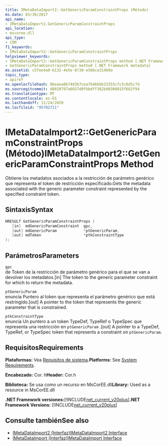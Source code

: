 ```yaml
---
title: IMetaDataImport2::GetGenericParamConstraintProps (Método)
ms.date: 03/30/2017
api_name:
- IMetaDataImport2.GetGenericParamConstraintProps
api_location:
- mscoree.dll
api_type:
- COM
f1_keywords:
- IMetaDataImport2::GetGenericParamConstraintProps
helpviewer_keywords:
- IMetaDataImport2::GetGenericParamConstraintProps method [.NET Framework metadata]
- GetGenericParamConstraintProps method [.NET Framework metadata]
ms.assetid: c5fee4a0-b132-4e5e-8730-e586ce314b9a
topic_type:
- apiref
ms.openlocfilehash: 8beaea0b7493b7cea76466bb15355cfc5c6d5c7d
ms.sourcegitcommit: d8020797a6657d0fbbdff362b80300815f682f94
ms.translationtype: MT
ms.contentlocale: es-ES
ms.lasthandoff: 11/24/2020
ms.locfileid: "95702711"
---
```

# <a name="imetadataimport2getgenericparamconstraintprops-method"></a><span data-ttu-id="bbecd-102">IMetaDataImport2::GetGenericParamConstraintProps (Método)</span><span class="sxs-lookup"><span data-stu-id="bbecd-102">IMetaDataImport2::GetGenericParamConstraintProps Method</span></span>

<span data-ttu-id="bbecd-103">Obtiene los metadatos asociados a la restricción de parámetro genérico que representa el token de restricción especificado.</span><span class="sxs-lookup"><span data-stu-id="bbecd-103">Gets the metadata associated with the generic parameter constraint represented by the specified constraint token.</span></span>  
  
## <a name="syntax"></a><span data-ttu-id="bbecd-104">Sintaxis</span><span class="sxs-lookup"><span data-stu-id="bbecd-104">Syntax</span></span>  
  
```cpp  
HRESULT GetGenericParamConstraintProps (  
   [in]  mdGenericParamConstraint  gpc,  
   [out] mdGenericParam            *ptGenericParam,  
   [out] mdToken                   *ptkConstraintType  
);  
```  
  
## <a name="parameters"></a><span data-ttu-id="bbecd-105">Parámetros</span><span class="sxs-lookup"><span data-stu-id="bbecd-105">Parameters</span></span>  

 `gpc`  
 <span data-ttu-id="bbecd-106">de Token de la restricción de parámetro genérico para el que se van a devolver los metadatos.</span><span class="sxs-lookup"><span data-stu-id="bbecd-106">[in] The token to the generic parameter constraint for which to return the metadata.</span></span>  
  
 `ptGenericParam`  
 <span data-ttu-id="bbecd-107">enuncia Puntero al token que representa el parámetro genérico que está restringido.</span><span class="sxs-lookup"><span data-stu-id="bbecd-107">[out] A pointer to the token that represents the generic parameter that is constrained.</span></span>  
  
 `ptkConstraintType`  
 <span data-ttu-id="bbecd-108">enuncia Un puntero a un token TypeDef, TypeRef o TypeSpec que representa una restricción en `ptGenericParam` .</span><span class="sxs-lookup"><span data-stu-id="bbecd-108">[out] A pointer to a TypeDef, TypeRef, or TypeSpec token that represents a constraint on `ptGenericParam`.</span></span>  
  
## <a name="requirements"></a><span data-ttu-id="bbecd-109">Requisitos</span><span class="sxs-lookup"><span data-stu-id="bbecd-109">Requirements</span></span>  

 <span data-ttu-id="bbecd-110">**Plataformas:** Vea [Requisitos de sistema](../../get-started/system-requirements.md).</span><span class="sxs-lookup"><span data-stu-id="bbecd-110">**Platforms:** See [System Requirements](../../get-started/system-requirements.md).</span></span>  
  
 <span data-ttu-id="bbecd-111">**Encabezado:** Cor. h</span><span class="sxs-lookup"><span data-stu-id="bbecd-111">**Header:** Cor.h</span></span>  
  
 <span data-ttu-id="bbecd-112">**Biblioteca:** Se usa como un recurso en MsCorEE.dll</span><span class="sxs-lookup"><span data-stu-id="bbecd-112">**Library:** Used as a resource in MsCorEE.dll</span></span>  
  
 <span data-ttu-id="bbecd-113">**.NET Framework versiones:**[!INCLUDE[net_current_v20plus](../../../../includes/net-current-v20plus-md.md)]</span><span class="sxs-lookup"><span data-stu-id="bbecd-113">**.NET Framework Versions:** [!INCLUDE[net_current_v20plus](../../../../includes/net-current-v20plus-md.md)]</span></span>  
  
## <a name="see-also"></a><span data-ttu-id="bbecd-114">Consulte también</span><span class="sxs-lookup"><span data-stu-id="bbecd-114">See also</span></span>

- [<span data-ttu-id="bbecd-115">IMetaDataImport2 (Interfaz)</span><span class="sxs-lookup"><span data-stu-id="bbecd-115">IMetaDataImport2 Interface</span></span>](imetadataimport2-interface.md)
- [<span data-ttu-id="bbecd-116">IMetaDataImport (Interfaz)</span><span class="sxs-lookup"><span data-stu-id="bbecd-116">IMetaDataImport Interface</span></span>](imetadataimport-interface.md)
